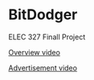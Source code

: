# BitDodger
ELEC 327 Finall Project

[Overview video](https://youtu.be/Oasd2HPRTC4)


[Advertisement video](https://youtu.be/2ufCKjMRlv4)
